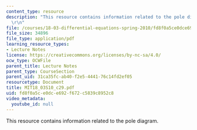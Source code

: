 ```yaml
---
content_type: resource
description: "This resource contains information related to the pole diagram. \r\n\
  \r\n"
file: /courses/18-03-differential-equations-spring-2010/fd8f0a5ce0dce692f672c5839c8952c8_MIT18_03S10_c29.pdf
file_size: 34896
file_type: application/pdf
learning_resource_types:
- Lecture Notes
license: https://creativecommons.org/licenses/by-nc-sa/4.0/
ocw_type: OCWFile
parent_title: Lecture Notes
parent_type: CourseSection
parent_uid: 31ca35fc-ab40-f2e5-4441-76c14fd2ef05
resourcetype: Document
title: MIT18_03S10_c29.pdf
uid: fd8f0a5c-e0dc-e692-f672-c5839c8952c8
video_metadata:
  youtube_id: null
---
```

This resource contains information related to the pole diagram. 

